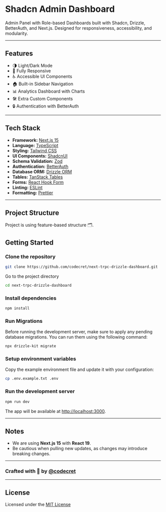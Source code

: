 # Shadcn Admin Dashboard

Admin Panel with Role-based Dashboards built with Shadcn, Drizzle, BetterAuth, and Next.js. Designed for responsiveness, accessibility, and modularity.

---

## Features

- 🌗 Light/Dark Mode
- 📱 Fully Responsive
- ♿ Accessible UI Components
- 🏠 Built-in Sidebar Navigation
- 📊 Analytics Dashboard with Charts
- 🛠️ Extra Custom Components
- 🔒 Authentication with BetterAuth

---

## Tech Stack

- **Framework:** [Next.js 15 ](https://nextjs.org)
- **Language:** [TypeScript](https://tailwindcss.com)
- **Styling:** [Tailwind CSS](https://tailwindcss.com)
- **UI Components:** [ShadcnUI](https://ui.shadcn.com)
- **Schema Validation:** [Zod](https://zod.dev)
- **Authentication:** [BetterAuth](https://www.better-auth.com)
- **Database ORM:** [Drizzle ORM](https://orm.drizzle.team)
- **Tables:** [TanStack Tables](https://tanstack.com/table/latest)
- **Forms:** [React Hook Form](https://react-hook-form.com)
- **Linting:** [ESLint](https://eslint.org)
- **Formatting:** [Prettier](https://prettier.io)

---

## Project Structure

Project is using feature-based structure 🗂.

## Getting Started

### Clone the repository

```sh
git clone https://github.com/codecret/next-trpc-drizzle-dashboard.git
```

Go to the project directory

```bash
cd next-trpc-drizzle-dashboard
```

### Install dependencies

```sh
npm install
```

### Run Migrations

Before running the development server, make sure to apply any pending database migrations. You can run them using the following command:

```sh
npx drizzle-kit migrate
```

### Setup environment variables

Copy the example environment file and update it with your configuration:

```sh
cp .env.example.txt .env
```

### Run the development server

```sh
npm run dev
```

The app will be available at [http://localhost:3000](http://localhost:3000).

---

## Notes

- We are using **Next.js 15** with **React 19**.
- Be cautious when pulling new updates, as changes may introduce breaking changes.

---

### Crafted with 💙 by [@codecret](https://github.com/codecret)

---

## License

Licensed under the [MIT License](https://choosealicense.com/licenses/mit/)
